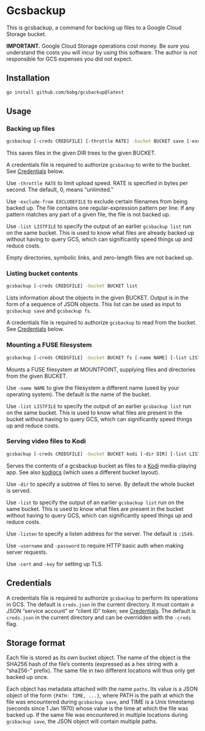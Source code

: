 # Gcsbackup

This is gcsbackup, a command for backing up files to a Google Cloud Storage bucket.

**IMPORTANT.** Google Cloud Storage operations cost money.
Be sure you understand the costs you will incur by using this software.
The author is not responsible for GCS expenses you did not expect.

## Installation

```sh
go install github.com/bobg/gcsbackup@latest
```

## Usage

### Backing up files

```sh
gcsbackup [-creds CREDSFILE] [-throttle RATE] -bucket BUCKET save [-exclude-from EXCLUDEFILE] [-list LISTFILE] DIR1 DIR2 ...
```

This saves files in the given DIR trees to the given BUCKET.

A credentials file is required to authorize `gcsbackup` to write to the bucket.
See [Credentials](#credentials) below.

Use `-throttle RATE` to limit upload speed.
RATE is specified in bytes per second.
The default, 0, means “unlimited.”

Use `-exclude-from EXCLUDEFILE` to exclude certain filenames from being backed up.
The file contains one regular-expression pattern per line.
If any pattern matches any part of a given file,
the file is not backed up.

Use `-list LISTFILE` to specify the output of an earlier `gcsbackup list` run on the same bucket.
This is used to know what files are already backed up without having to query GCS,
which can significantly speed things up and reduce costs.

Empty directories, symbolic links, and zero-length files are not backed up.

### Listing bucket contents

```sh
gcsbackup [-creds CREDSFILE] -bucket BUCKET list
```

Lists information about the objects in the given BUCKET.
Output is in the form of a sequence of JSON objects.
This list can be used as input to `gcsbackup save` and `gcsbackup fs`.

A credentials file is required to authorize `gcsbackup` to read from the bucket.
See [Credentials](#credentials) below.

### Mounting a FUSE filesystem

```sh
gcsbackup [-creds CREDSFILE] -bucket BUCKET fs [-name NAME] [-list LISTFILE] MOUNTPOINT
```

Mounts a FUSE filesystem at MOUNTPOINT,
supplying files and directories from the given BUCKET.

Use `-name NAME` to give the filesystem a different name
(used by your operating system).
The default is the name of the bucket.

Use `-list LISTFILE` to specify the output of an earlier `gcsbackup list` run on the same bucket.
This is used to know what files are present in the bucket without having to query GCS,
which can significantly speed things up and reduce costs.

### Serving video files to Kodi

```sh
gcsbackup [-creds CREDSFILE] -bucket BUCKET kodi [-dir DIR] [-list LISTFILE] [-listen ADDR] [-username USERNAME] [-password PASSWORD] [-cert CERTFILE] [-key KEYFILE]
```

Serves the contents of a gcsbackup bucket as files to a [Kodi](https://kodi.tv/) media-playing app.
See also [kodigcs](https://github.com/bobg/kodigcs)
(which uses a different bucket layout).

Use `-dir` to specify a subtree of files to serve. By default the whole bucket is served.

Use `-list` to specify the output of an earlier `gcsbackup list` run on the same bucket.
This is used to know what files are present in the bucket without having to query GCS,
which can significantly speed things up and reduce costs.

Use `-listen` to specify a listen address for the server. The default is `:1549`.

Use `-username` and `-password` to require HTTP basic auth when making server requests.

Use `-cert` and `-key` for setting up TLS.

## Credentials

A credentials file is required to authorize `gcsbackup` to perform its operations in GCS.
The default is `creds.json` in the current directory.
It must contain a JSON “service account” or “client ID” token;
see [Credentials](https://cloud.google.com/docs/authentication#credentials).
The default is `creds.json` in the current directory
and can be overridden with the `-creds` flag.

## Storage format

Each file is stored as its own bucket object.
The name of the object is the SHA256 hash of the file’s contents
(expressed as a hex string with a “sha256-” prefix).
The same file in two different locations will thus only get backed up once.

Each object has metadata attached with the name `paths`.
Its value is a JSON object of the form `{PATH: TIME, ...}`,
where PATH is the path at which the file was encountered during `gcsbackup save`,
and TIME is a Unix timestamp (seconds since 1 Jan 1970)
whose value is the time at which the file was backed up.
If the same file was encountered in multiple locations during `gcsbackup save`,
the JSON object will contain multiple paths.
